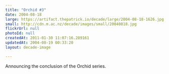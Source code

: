 ```yaml
---
title: "Orchid #3"
date: 2004-08-18
large: https://artifact.thepatrick.io/decade/large/2004-08-18-1626.jpg
small: http://cdn.m.ac.nz/decade/images/small/20040818.jpg
flickrUrl: null
photoId: null
createdAt: 2011-01-30 11:07:16.289161
updatedAt: 2004-08-19 00:33:20
layout: decade-image

---
```

Announcing the conclusion of the Orchid series.
